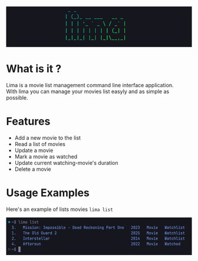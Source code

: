 ![lima](https://github.com/faizisyellow/lima/blob/main/demo/lima-banner.png?raw=true)

# What is it ?
Lima is a movie list management command line interface application.  
With lima you can manage your movies list easyly and as simple as possible.

# Features
- Add a new movie to the list
- Read a list of movies
- Update a movie
- Mark a movie as watched
- Update current watching-movie's duration
- Delete a movie


# Usage Examples
Here's an example of lists movies
` lima list `  

![lima](https://github.com/faizisyellow/lima/blob/main/demo/lima-ls-demo.png?raw=true)

